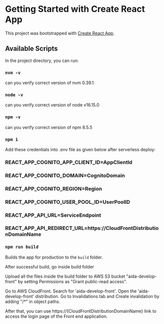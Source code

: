 # Getting Started with Create React App

This project was bootstrapped with [Create React App](https://github.com/facebook/create-react-app).

## Available Scripts

In the project directory, you can run:

### `nvm -v`

can you verify correct version of nvm
0.39.1

### `node -v`

can you verify correct version of node
v16.15.0

### `npm -v`

can you verify correct version of npm
8.5.5

### `npm i`

Add these credentials into .env file as given below after serverless deploy:

### REACT_APP_COGNITO_APP_CLIENT_ID=AppClientId
### REACT_APP_COGNITO_DOMAIN=CognitoDomain
### REACT_APP_COGNITO_REGION=Region
### REACT_APP_COGNITO_USER_POOL_ID=UserPoolID
### REACT_APP_API_URL=ServiceEndpoint
### REACT_APP_API_REDIRECT_URL=https://CloudFrontDistributionDomainName

### `npm run build`

Builds the app for production to the `build` folder.

After successful build, go inside build folder

Upload all the files inside the build folder to AWS S3 bucket "aida-develop-front" by setting Permissions as "Grant public-read access".

Go to AWS CloudFront. Search for 'aida-develop-front'. Open the 'aida-develop-front' distribution. Go to Invalidations tab and Create invalidation by adding "/*" in object paths.

After that, you can use https://{CloudFrontDistributionDomainName} link to access the login page of the Front end application.